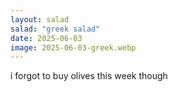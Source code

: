 ```yaml
---
layout: salad
salad: "greek salad"
date: 2025-06-03
image: 2025-06-03-greek.webp
---
```


i forgot to buy olives this week though
